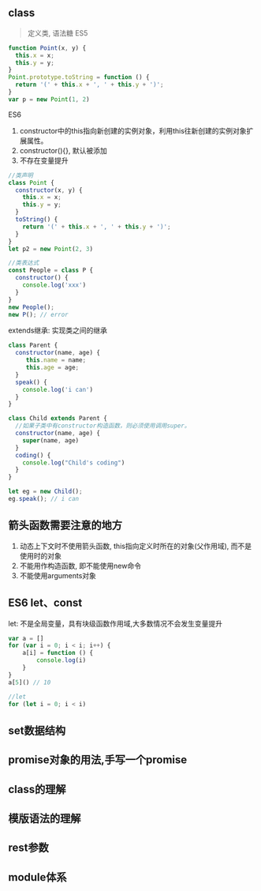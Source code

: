 ## class
> 定义类, 语法糖
ES5
```js
function Point(x, y) {
  this.x = x;
  this.y = y;
}
Point.prototype.toString = function () {
  return '(' + this.x + ', ' + this.y + ')';
}
var p = new Point(1, 2)
```
ES6
1. constructor中的this指向新创建的实例对象，利用this往新创建的实例对象扩展属性。
2. constructor(){}, 默认被添加
3. 不存在变量提升
```js
//类声明
class Point {
  constructor(x, y) {
    this.x = x;
    this.y = y;
  }
  toString() {
    return '(' + this.x + ', ' + this.y + ')';
  }
}
let p2 = new Point(2, 3)

//类表达式
const People = class P {
  constructor() {
    console.log('xxx')
  }
}
new People();
new P(); // error
```
extends继承: 实现类之间的继承
```js
class Parent {
  constructor(name, age) {
     this.name = name;
     this.age = age;
  }
  speak() {
    console.log('i can')
  }
}

class Child extends Parent {
  //如果子类中有constructor构造函数，则必须使用调用super。
  constructor(name, age) {
    super(name, age)
  }
  coding() {
    console.log("Child's coding")
  }
}

let eg = new Child();
eg.speak(); // i can
```

## 箭头函数需要注意的地方
1. 动态上下文时不使用箭头函数, this指向定义时所在的对象(父作用域), 而不是使用时的对象
2. 不能用作构造函数, 即不能使用new命令
3. 不能使用arguments对象

## ES6 let、const
let: 不是全局变量，具有块级函数作用域,大多数情况不会发生变量提升
```js
var a = []
for (var i = 0; i < i; i++) {
    a[i] = function () {
        console.log(i)
    }
}
a[5]() // 10

//let 
for (let i = 0; i < i)
```

## set数据结构
## promise对象的用法,手写一个promise
## class的理解
## 模版语法的理解
## rest参数
## module体系

